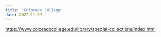 ```yaml
---
title: 'Colorado College'
date: 2022-11-07
---
```

https://www.coloradocollege.edu/library/special-collections/index.html
